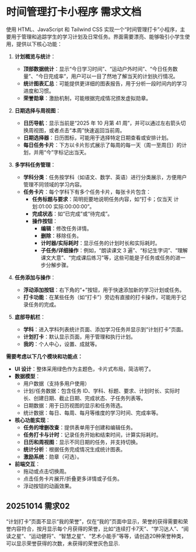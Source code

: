 # 时间管理打卡小程序 需求文档

使用 HTML、JavaScript 和 Tailwind CSS 实现一个“时间管理打卡”小程序，主要用于管理和追踪学生的学习计划及日常任务。界面需要漂亮、能够吸引小学生使用，提供以下核心功能：

1.  **计划概览与统计**：

    - **顶部数据统计**：显示“今日学习时间”、“运动户外时间”、“今日任务数量”、“今日完成率”，用户可以一目了然地了解当天的计划执行情况。
    - **统计图表汇总**：可能提供更详细的图表报告，用于分析一段时间内的学习进度和习惯。
    - **荣誉勋章**：激励机制，可能根据完成情况颁发虚拟勋章。

2.  **日期选择与周视图**：

    - **日历导航**：显示当前是“2025 年 10 月第 41 周”，并可以通过左右箭头切换周视图，或者点击“本周”快速返回当前周。
    - **日期选择器**：日历图标，可能用于选择特定日期查看或安排计划。
    - **每日任务卡片**：下方以卡片形式展示了每周的每一天（周一至周日）的计划，并用“今”字标记出当天。

3.  **多学科任务管理**：

    - **学科分类**：任务按学科（如语文、数学、英语）进行分类展示，方便用户管理不同领域的学习内容。
    - **任务卡片**：每个学科下有多个任务卡片，每张卡片包含：
      - **任务标题与要求**：简明扼要地说明任务内容，如“打卡；仅当天 计划:01:00 实际:00:00:00”。
      - **完成状态**：如“已完成”或“待完成”。
      - **操作按钮**：
        - **编辑**：修改任务详情。
        - **删除**：移除任务。
        - **计时器/实际耗时**：显示任务的计划时长和实际耗时。
        - **子任务/详细操作**：例如，“朗读课文 3 遍”、“标记生字词”、“理解课文大意”、“完成课后练习”等，这些可能是子任务或任务的进一步分解步骤。

4.  **任务添加与操作**：

    - **浮动添加按钮**：右下角的“+”按钮，用于快速添加新的学习计划或任务。
    - **打卡功能**：在某些任务（如“打卡”）旁边有直接的打卡操作，可能用于记录任务的完成。

5.  **底部导航栏**：
    - **学科**：进入学科列表统计页面、添加学习任务并显示到“计划打卡”页面。
    - **计划打卡**：默认显示页面，用于管理和执行计划。
    - **我的**：个人中心，设置、成就等。

**需要考虑以下几个模块和功能点：**

- **UI 设计**：整体采用绿色作为主题色，卡片式布局，简洁明了。
- **数据模型**：
  - 用户数据（支持多用户使用）
  - 计划/任务数据：包含任务 ID、学科、标题、要求、计划时长、实际时长、创建日期、截止日期、完成状态、子任务列表等。
  - 日期数据：用于日历视图的显示和任务筛选。
  - 统计数据：每日、每周、每月等维度的学习时间、完成率等。
- **核心功能实现**：
  - **任务的增删改查**：提供表单用于创建和编辑任务。
  - **任务打卡与计时**：记录任务开始和结束时间，计算实际耗时。
  - **日历和周视图**：显示不同日期的任务，并支持切换。
  - **统计分析**：根据任务完成情况生成统计图表。
  - **激励系统**：勋章（可选）。
- **前端交互**：
  - 拖动或点击切换周。
  - 点击任务卡片展开/折叠更多详情或子任务。
  - 浮动按钮的动画效果。

## 20251014 需求02
“计划打卡”页面不显示“我的荣誉”，仅在“我的”页面中显示，荣誉的获得需要和荣誉内容符合，按月显示每个月获得的荣誉，比如“连续打卡7天”、“学习达人”、“阅读之星”、“运动健将”、“智慧之星”、“艺术小能手”等等，请创造20种荣誉种类，可以显示荣誉获得的次数，未获得的荣誉灰色显示.


